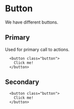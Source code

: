 # Button

We have different buttons.

## Primary

Used for primary call to actions.

```code
  <button class="button">
    Click me!
  </button>
```

## Secondary

```code
  <button class="button">
    Click me!
  </button>
```
